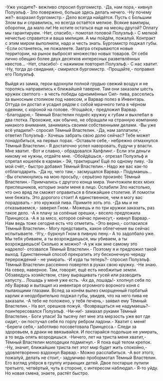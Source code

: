  -Уже уходите?- вежливо спросил бургомистр.
-Да, нам пора,- кивнул Полуэльф.- Зло повержено, больше здесь делать нечего.
-Ну почему же?- возразил бургомистр.- Дело всегда найдётся. Пусть с Большим Злом вы и справились, но всегда остаётся мелкое. Всякие вампиры, оборотни, да мало ли! Не хотите остаться еще на месяц-другой? Оплату мы гарантируем.
-Нет, спасибо,- помотал головой Полуэльф.- С мелкой нечистью справится и ваша милиция. А мы пойдём, пожалуй. Контракт с этим миром выполнили, надо и честь знать.
Бургомистр поджал губы.
-Если останетесь, не пожалеете. Завтра открываются новые территории, на рынок выбросят множество новых товаров. От себя лично обещаю более двух десятков интересных разветвлённых квестов...
-Нет, спасибо!- с нажимом повторил Полуэльф.- С нас хватит.
-Ну, тогда до свидания,- смирился бургомистр.
-Прощайте,- поправил его Полуэльф.

Выйдя из замка, герои вдохнули полной грудью свежий воздух и не торопясь направились к ближайшей таверне. Там они заказали шесть кружек светлого - в честь победы одноимённых Сил- пива, расселись за выносным столиком под навесом, и Варвар полез в Инвентарь. Оттуда он достал и усадил рядом с собой мрачного типа в чёрном одеянии, с короной на голове.
-Угощайся,- предложил Варвар.
-Благодарю,- Тёмный Властелин поднёс кружку к губам и выхлебал в два глотка.
Прохожие, как обычно, не обращали на странную компанию никакого внимания, занимаясь своими собственными делами.
-Вы уже всё уладили?- спросил Тёмный Властелин.
-Да, нам заплатили,- ответил Полуэльф.- Хочешь забрать свою долю сейчас? Тебе может понадобиться, на первых порах.
-Оставьте себе,- небрежно отмахнулся Тёмный Властелин.- Я достаточно успел наворовать, будучи у власти. Мне хватит.
-Вот и славно,- обрадовался Халфлинг.- Если эти деньги никому не нужны, отдайте мне.
-Обойдёшься,- отрезал Полуэльф и спрятал кошелёк в карман.- Эй, трактирщик! Ещё по одному пиву.
-За мой счёт,- быстро добавил Тёмный Властелин.- Надо же вас как-то отблагодарить.
-Да ну, чего там,- засмущался Варвар.- Подумаешь...
-Вы откликнулись на мою просьбу,- серьёзно произнёс Тёмный Властелин.- Примчались с другого конца мира. Уничтожили всех моих приспешников, которые знали меня в лицо. Ослабили Зло настолько, что оно вряд ли сможет оправиться в ближайшее столетие. И помогли мне бежать. Это дорогого стоит! А единственное, чем я могу вас порадовать - это кружкой пива. Примите хоть это.
-Да мы и не отказываемся,- заверил Гном.- Можешь и по три кружки заказать, раз такое дело.
-А я плачу за солёные орешки,- весело предложила Принцесса.
-А я за мясо, которое сейчас принесут,- кивнул Варвар.- Нам ведь тоже сегодня есть что отметить.
-Это верно,- согласился Тёмный Властелин.- Могу представить, какое облегчение вы сейчас испытываете.
-Угу,- буркнул Гном в пивную пену.- А то задолбало уже. Мы тебя убиваем, а ты возрождаешься, мы убиваем, а ты возрождаешься! Сколько ж можно?
-А уж как мне самому это надоело!- отозвался Тёмный Властелин.- Поэтому я и предложил такой выход. Единственный способ прекратить эту бесконечную череду перерождений - не умирать.
-И куда ты теперь?- спросил Полуэльф.
Тёмный Властелин рассеянно повертел в руках свою кружку.
-Не знаю. На север, наверное. Там, говорят, ещё есть необжитые земли. Обзаведусь хозяйством, стану выращивать гусей или разводить капусту... Лошадь у меня уже есть.
-Ах да, лошадь!- хлопнул себя по лбу Варвар и вытащил из инвентаря огромного вороного коня с пылающими глазами. Вслед за конём вылез сморщенный горбатый карлик и неодобрительно поджал губы, увидев, что на него пива не заказали.
-А тебе не положено, у тебя печень,- заявил ему Тёмный Властелин.- На вот, орешков пожуй.
-Возвращаться не надумаешь?- поинтересовался Полуэльф.
-Ни-ни!- замахал руками Тёмный Властелин.- Боги упаси! За тысячу лет мне эта мерзость уже вот где сидит,- он постучал себя по горлу ребром ладони.- Хватит с меня!
-Береги себя,- заботливо посоветовала Принцесса.- Следи за здоровьем, в драки не ввязывайся. И постарайся подольше не умирать, а то ведь опять возродишься.
-Ничего, лет на триста меня хватит,- Тёмный Властелин молодецки подмигнул.- Я пока ещё телом крепок.
-Ну, значит, ближайшие триста лет этот мир будет жить спокойно,- удовлетворенно вздохнул Варвар.- Можно расслабиться.
-А вот этого, пожалуй, делать не стоит,- задумчиво пробормотал Тёмный Властелин. Его взгляд упёрся в группу играющих детей. Двое постарше лупили третьего, четвёртый, чуть в стороне, с интересом наблюдал.- Я-то уйду. Но новая смена, знаете, растёт быстро.      